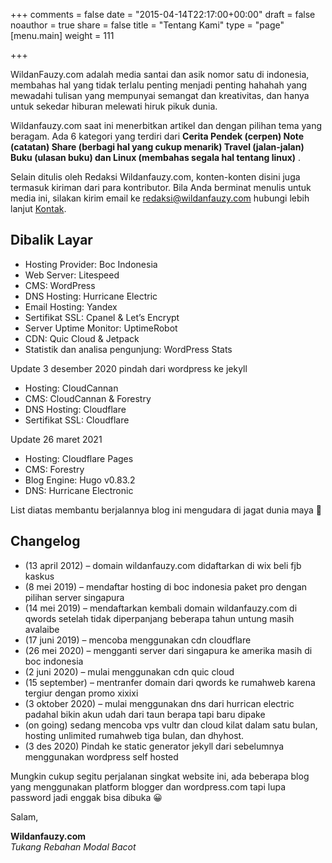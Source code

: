 +++
comments = false
date = "2015-04-14T22:17:00+00:00"
draft = false
noauthor = true
share = false
title = "Tentang Kami"
type = "page"
[menu.main]
weight = 111

+++

WildanFauzy.com adalah media santai dan asik nomor satu di indonesia, membahas hal yang tidak terlalu penting menjadi penting hahahah yang mewadahi tulisan yang mempunyai semangat dan kreativitas, dan hanya untuk sekedar hiburan melewati hiruk pikuk dunia.

Wildanfauzy.com saat ini menerbitkan artikel dan dengan pilihan tema yang beragam. Ada 6 kategori yang terdiri dari **Cerita Pendek (cerpen) Note (catatan) Share (berbagi hal yang cukup menarik) Travel (jalan-jalan) Buku (ulasan buku) dan Linux (membahas segala hal tentang linux)** .

Selain ditulis oleh Redaksi Wildanfauzy.com, konten-konten disini juga termasuk kiriman dari para kontributor. Bila Anda berminat menulis untuk media ini, silakan kirim email ke [redaksi@wildanfauzy.com](mailto:redaksi@wildanfauzy.com "email redaksi") hubungi lebih lanjut [Kontak](https://wildanfauzy.com/kontak/ "kontak").

## Dibalik Layar

* Hosting Provider: Boc Indonesia
* Web Server: Litespeed
* CMS: WordPress
* DNS Hosting: Hurricane Electric
* Email Hosting: Yandex
* Sertifikat SSL: Cpanel & Let’s Encrypt
* Server Uptime Monitor: UptimeRobot
* CDN: Quic Cloud & Jetpack
* Statistik dan analisa pengunjung: WordPress Stats

Update 3 desember 2020 pindah dari wordpress ke jekyll

* Hosting: CloudCannan
* CMS: CloudCannan & Forestry
* DNS Hosting: Cloudflare
* Sertifikat SSL: Cloudflare

Update 26 maret 2021
* Hosting: Cloudflare Pages 
* CMS: Forestry
* Blog Engine: Hugo v0.83.2
* DNS: Hurricane Electronic 

List diatas membantu berjalannya blog ini mengudara di jagat dunia maya 🙂

## Changelog

* (13 april 2012) – domain wildanfauzy.com didaftarkan di wix beli fjb kaskus
* (8 mei 2019) – mendaftar hosting di boc indonesia paket pro dengan pilihan server singapura
* (14 mei 2019) – mendaftarkan kembali domain wildanfauzy.com di qwords setelah tidak diperpanjang beberapa tahun untung masih avalaibe
* (17 juni 2019) – mencoba menggunakan cdn cloudflare
* (26 mei 2020) – mengganti server dari singapura ke amerika masih di boc indonesia
* (2 juni 2020) – mulai menggunakan cdn quic cloud
* (15 september) – mentranfer domain dari qwords ke rumahweb karena tergiur dengan promo xixixi
* (3 oktober 2020) – mulai menggunakan dns dari hurrican electric padahal bikin akun udah dari taun berapa tapi baru dipake
* (on going) sedang mencoba vps vultr dan cloud kilat dalam satu bulan, hosting unlimited rumahweb tiga bulan, dan dhyhost.
* (3 des 2020) Pindah ke static generator jekyll dari sebelumnya menggunakan wordpress self hosted

Mungkin cukup segitu perjalanan singkat website ini, ada beberapa blog yang menggunakan platform blogger dan wordpress.com tapi lupa password jadi enggak bisa dibuka 😀

Salam,

**Wildanfauzy.com**  
_Tukang Rebahan Modal Bacot_
